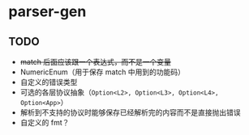 # parser-gen

## TODO

- ~~match 后面应该跟一个表达式，而不是一个变量~~
- NumericEnum（用于保存 match 中用到的功能码）
- 自定义的错误类型
- 可选的各层协议抽象（`Option<L2>, Option<L3>, Option<L4>, Option<App>`）
- 解析到不支持的协议时能够保存已经解析完的内容而不是直接抛出错误
- 自定义的 fmt？